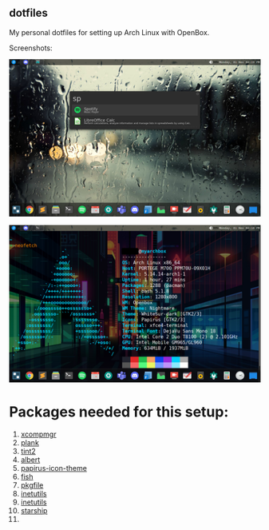 ## dotfiles
My personal dotfiles for setting up Arch Linux with OpenBox.

Screenshots:

![screenshot1](openbox-show-off3.png)

![screenshot1](openbox-show-off4.png)

# Packages needed for this setup:
1. [xcompmgr](https://archlinux.org/packages/extra/x86_64/xcompmgr/)
2. [plank](https://archlinux.org/packages/community/x86_64/plank/)
3. [tint2](https://archlinux.org/packages/community/x86_64/tint2/)
4. [albert](https://aur.archlinux.org/packages/albert/)
5. [papirus-icon-theme](https://archlinux.org/packages/community/any/papirus-icon-theme/)
6. [fish](https://archlinux.org/packages/community/x86_64/fish/)
7. [pkgfile](https://archlinux.org/packages/extra/x86_64/pkgfile/)
8. [inetutils](https://archlinux.org/packages/core/x86_64/inetutils/)
9. [inetutils](https://archlinux.org/packages/core/x86_64/inetutils/)
10. [starship](https://archlinux.org/packages/community/x86_64/starship/)
11. 
